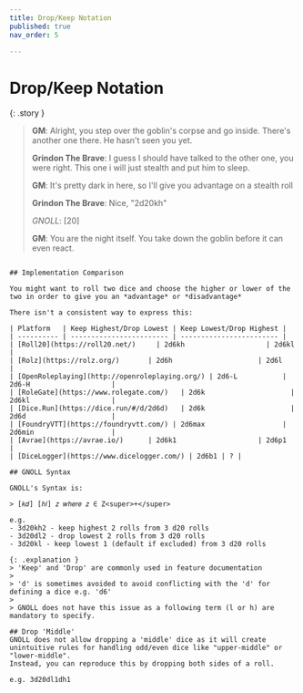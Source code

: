 ```yaml
---
title: Drop/Keep Notation
published: true
nav_order: 5

---
```


# Drop/Keep Notation


{: .story }   
>   **GM**: Alright, you step over the goblin's corpse and go inside. There's another one there. He hasn't seen you yet.
>
>**Grindon The Brave**: I guess I should have talked to the other one, you were right. This one i will just stealth and put him to sleep.
>
>   **GM**: It's pretty dark in here, so I'll give you advantage on a stealth roll
>
>   **Grindon The Brave**: Nice, "2d20kh"
>
>   *GNOLL*: [20]
>
>   **GM**: You are the night itself. You take down the goblin before it can even react. 
```

## Implementation Comparison

You might want to roll two dice and choose the higher or lower of the two in order to give you an *advantage* or *disadvantage*

There isn't a consistent way to express this:

| Platform   | Keep Highest/Drop Lowest | Keep Lowest/Drop Highest |
| ---------- | ------------------------ | ------------------------ |
| [Roll20](https://roll20.net/)     | 2d6kh                    | 2d6kl                    |
| [Rolz](https://rolz.org/)       | 2d6h                     | 2d6l                     |
| [OpenRoleplaying](http://openroleplaying.org/) | 2d6-L           | 2d6-H                    |
| [RoleGate](https://www.rolegate.com/)   | 2d6k                     | 2d6kl                    |
| [Dice.Run](https://dice.run/#/d/2d6d)   | 2d6k                     | 2d6d                     |
| [FoundryVTT](https://foundryvtt.com/) | 2d6max                   | 2d6min                   |
| [Avrae](https://avrae.io/)      | 2d6k1                    | 2d6p1                    |
| [DiceLogger](https://www.dicelogger.com/) | 2d6b1 | ? |

## GNOLL Syntax 

GNOLL's Syntax is:

> [𝑘𝑑] [ℎ𝑙] 𝑧 𝑤ℎ𝑒𝑟𝑒 𝑧 ∈ Z<super>+</super>

e.g. 
- 3d20kh2 - keep highest 2 rolls from 3 d20 rolls
- 3d20dl2 - drop lowest 2 rolls from 3 d20 rolls
- 3d20kl - keep lowest 1 (default if excluded) from 3 d20 rolls

{: .explanation }   
> 'Keep' and 'Drop' are commonly used in feature documentation
>
> 'd' is sometimes avoided to avoid conflicting with the 'd' for defining a dice e.g. 'd6'
>
> GNOLL does not have this issue as a following term (l or h) are mandatory to specify.

## Drop 'Middle'
GNOLL does not allow dropping a 'middle' dice as it will create unintuitive rules for handling odd/even dice like "upper-middle" or "lower-middle".
Instead, you can reproduce this by dropping both sides of a roll.

e.g. 3d20dl1dh1
